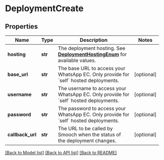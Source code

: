 # DeploymentCreate

## Properties
Name | Type | Description | Notes
------------ | ------------- | ------------- | -------------
**hosting** | **str** | The deployment hosting. See [**DeploymentHostingEnum**](Enums.md#DeploymentHostingEnum) for available values. | 
**base_url** | **str** | The base URL to access your WhatsApp EC. Only provide for &#x60;self&#x60; hosted deployments. | [optional] 
**username** | **str** | The username to access your WhatsApp EC. Only provide for &#x60;self&#x60; hosted deployments. | [optional] 
**password** | **str** | The password to access your WhatsApp EC. Only provide for &#x60;self&#x60; hosted deployments. | [optional] 
**callback_url** | **str** | The URL to be called by Smooch when the status of the deployment changes. | [optional] 

[[Back to Model list]](../README.md#documentation-for-models) [[Back to API list]](../README.md#documentation-for-api-endpoints) [[Back to README]](../README.md)


